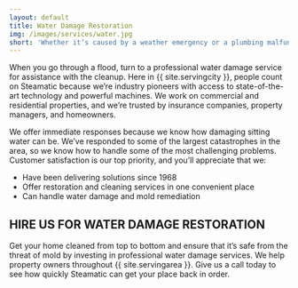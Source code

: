 ```yaml
---
layout: default
title: Water Damage Restoration
img: /images/services/water.jpg
short: 'Whether it’s caused by a weather emergency or a plumbing malfunction, water intrusion causes damage quickly.'
---
```

When you go through a flood, turn to a professional water damage service for assistance with the cleanup. Here in {{ site.servingcity }}, people count on Steamatic because we’re industry pioneers with access to state-of-the-art technology and powerful machines. We work on commercial and residential properties, and we’re trusted by insurance companies, property managers, and homeowners.

We offer immediate responses because we know how damaging sitting water can be. We’ve responded to some of the largest catastrophes in the area, so we know how to handle some of the most challenging problems. Customer satisfaction is our top priority, and you’ll appreciate that we:

* Have been delivering solutions since 1968
* Offer restoration and cleaning services in one convenient place
* Can handle water damage and mold remediation

## HIRE US FOR WATER DAMAGE RESTORATION
Get your home cleaned from top to bottom and ensure that it’s safe from the threat of mold by investing in professional water damage services. We help property owners throughout {{ site.servingarea }}. Give us a call today to see how quickly Steamatic can get your place back in order.
